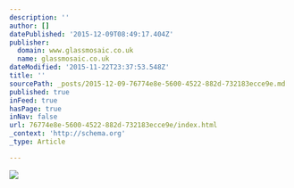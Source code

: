 ```yaml
---
description: ''
author: []
datePublished: '2015-12-09T08:49:17.404Z'
publisher:
  domain: www.glassmosaic.co.uk
  name: glassmosaic.co.uk
dateModified: '2015-11-22T23:37:53.548Z'
title: ''
sourcePath: _posts/2015-12-09-76774e8e-5600-4522-882d-732183ecce9e.md
published: true
inFeed: true
hasPage: true
inNav: false
url: 76774e8e-5600-4522-882d-732183ecce9e/index.html
_context: 'http://schema.org'
_type: Article

---
```

![](http://www.glassmosaic.co.uk/wp-content/uploads/2015/11/GlassMosaics.co_.uk-4.jpg)